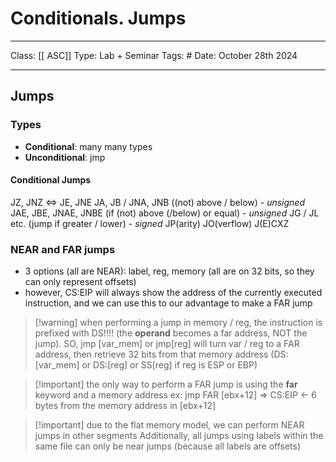 # Conditionals. Jumps
___
Class: [[ ASC]]
Type: Lab + Seminar
Tags: # 
Date: October 28th 2024
___
## Jumps

### Types
- **Conditional**: many many types
- **Unconditional**: jmp
#### Conditional Jumps 
JZ, JNZ $\Leftrightarrow$ JE, JNE 
JA, JB / JNA, JNB ((not) above / below) - *unsigned*
JAE, JBE, JNAE, JNBE (if (not) above (/below) or equal) - *unsigned*
JG / JL etc. (jump if greater / lower) - *signed*
JP(arity)
JO(verflow)
J(E)CXZ


### NEAR and FAR jumps 
- 3 options (all are NEAR): label, reg, memory (all are on 32 bits, so they can only represent offsets)
- however, CS:EIP will always show the address of the currently executed instruction, and we can use this to our advantage to make a FAR jump 

>[!warning] when performing a jump in memory / reg, the instruction is prefixed with DS!!!! (the **operand** becomes a far address, NOT the jump). SO, jmp \[var_mem] or jmp\[reg] will turn var / reg to a FAR address, then retrieve 32 bits from that memory address (DS:\[var_mem] or DS:\[reg] or SS\[reg] if reg is ESP or EBP) 

>[!important] the only way to perform a FAR jump is using the **far** keyword and a memory address
> ex: jmp FAR \[ebx+12] $\Rightarrow$ CS:EIP $\leftarrow$ 6 bytes from the memory address in \[ebx+12]

>[!important] due to the flat memory model, we can perform NEAR jumps in other segments 
>Additionally, all jumps using labels within the same file can only be near jumps (because all labels are offsets)


